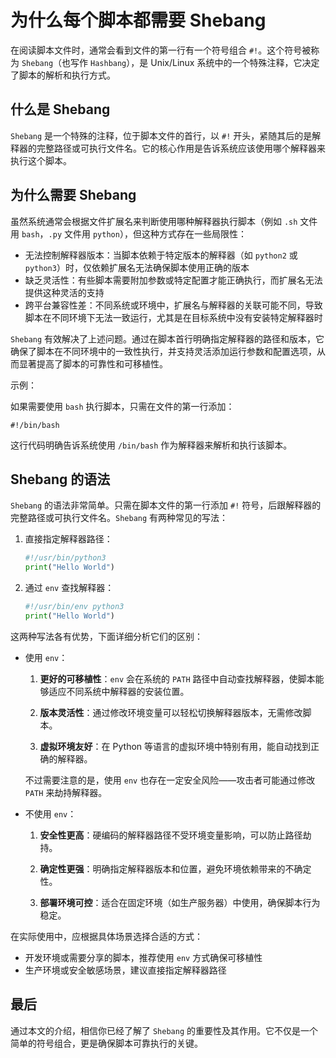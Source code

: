 # 为什么每个脚本都需要 Shebang

在阅读脚本文件时，通常会看到文件的第一行有一个符号组合 `#!`。这个符号被称为 `Shebang`（也写作 `Hashbang`），是 Unix/Linux 系统中的一个特殊注释，它决定了脚本的解析和执行方式。

## 什么是 Shebang

`Shebang` 是一个特殊的注释，位于脚本文件的首行，以 `#!` 开头，紧随其后的是解释器的完整路径或可执行文件名。它的核心作用是告诉系统应该使用哪个解释器来执行这个脚本。

## 为什么需要 Shebang

虽然系统通常会根据文件扩展名来判断使用哪种解释器执行脚本（例如 `.sh` 文件用 `bash`，`.py` 文件用 `python`），但这种方式存在一些局限性：

- 无法控制解释器版本：当脚本依赖于特定版本的解释器（如 `python2` 或 `python3`）时，仅依赖扩展名无法确保脚本使用正确的版本
- 缺乏灵活性：有些脚本需要附加参数或特定配置才能正确执行，而扩展名无法提供这种灵活的支持
- 跨平台兼容性差：不同系统或环境中，扩展名与解释器的关联可能不同，导致脚本在不同环境下无法一致运行，尤其是在目标系统中没有安装特定解释器时

`Shebang` 有效解决了上述问题。通过在脚本首行明确指定解释器的路径和版本，它确保了脚本在不同环境中的一致性执行，并支持灵活添加运行参数和配置选项，从而显著提高了脚本的可靠性和可移植性。

示例：

如果需要使用 `bash` 执行脚本，只需在文件的第一行添加：

```text
#!/bin/bash
```

这行代码明确告诉系统使用 `/bin/bash` 作为解释器来解析和执行该脚本。

## Shebang 的语法

`Shebang` 的语法非常简单。只需在脚本文件的第一行添加 `#!` 符号，后跟解释器的完整路径或可执行文件名。`Shebang` 有两种常见的写法：

1. 直接指定解释器路径：

   ```python
   #!/usr/bin/python3
   print("Hello World")
   ```

2. 通过 `env` 查找解释器：

   ```python
   #!/usr/bin/env python3
   print("Hello World")
   ```

这两种写法各有优势，下面详细分析它们的区别：

- 使用 `env`：

  1. **更好的可移植性**：`env` 会在系统的 `PATH` 路径中自动查找解释器，使脚本能够适应不同系统中解释器的安装位置。

  2. **版本灵活性**：通过修改环境变量可以轻松切换解释器版本，无需修改脚本。

  3. **虚拟环境友好**：在 Python 等语言的虚拟环境中特别有用，能自动找到正确的解释器。

  不过需要注意的是，使用 `env` 也存在一定安全风险——攻击者可能通过修改 `PATH` 来劫持解释器。

- 不使用 `env`：

  1. **安全性更高**：硬编码的解释器路径不受环境变量影响，可以防止路径劫持。

  2. **确定性更强**：明确指定解释器版本和位置，避免环境依赖带来的不确定性。

  3. **部署环境可控**：适合在固定环境（如生产服务器）中使用，确保脚本行为稳定。

在实际使用中，应根据具体场景选择合适的方式：

- 开发环境或需要分享的脚本，推荐使用 `env` 方式确保可移植性
- 生产环境或安全敏感场景，建议直接指定解释器路径

## 最后

通过本文的介绍，相信你已经了解了 `Shebang` 的重要性及其作用。它不仅是一个简单的符号组合，更是确保脚本可靠执行的关键。
